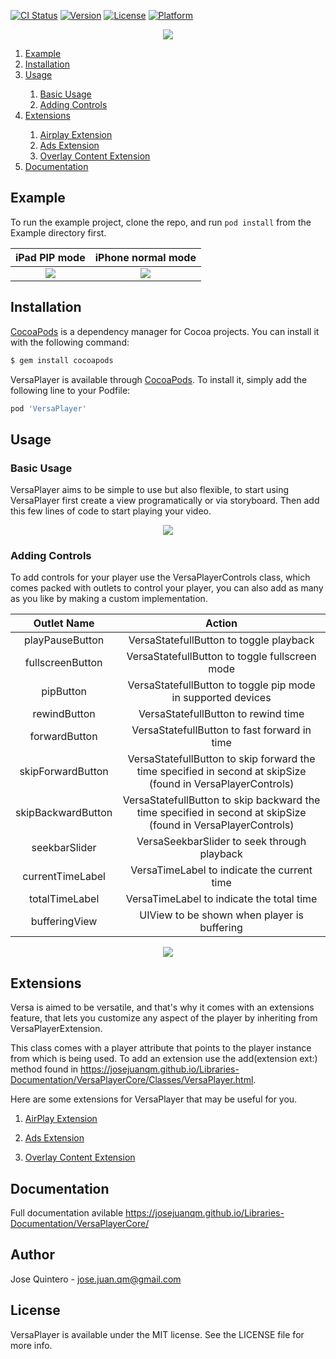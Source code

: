 [![CI Status](https://img.shields.io/travis/jose.juan.qm@gmail.com/VersaPlayer.svg?style=flat)](https://travis-ci.org/jose.juan.qm@gmail.com/VersaPlayer)
[![Version](https://img.shields.io/cocoapods/v/VersaPlayer.svg?style=flat)](https://cocoapods.org/pods/VersaPlayer)
[![License](https://img.shields.io/cocoapods/l/VersaPlayer.svg?style=flat)](https://cocoapods.org/pods/VersaPlayer)
[![Platform](https://img.shields.io/cocoapods/p/VersaPlayer.svg?style=flat)](https://cocoapods.org/pods/VersaPlayer)

<div>
  <p align="center">
    <img src="https://github.com/josejuanqm/VersaPlayer/blob/master/Image.png" />
  </p>
</div>

<div>
  <ol>
    <li>
      <a href="#example">Example</a>
    </li>
    <li>
      <a href="#installation">Installation</a>
    </li>
    <li>
      <a href="#usage">Usage</a>
    </li>
    <ol>
      <li>
        <a href="#basic-usage">Basic Usage</a>
      </li>
      <li>
        <a href="#adding-controls">Adding Controls</a>
      </li>
    </ol>
    <li>
      <a href="#extensions">Extensions</a>
    </li>
    <ol>
      <li>
        <a href="#extensions">Airplay Extension</a>
      </li>
      <li>
        <a href="#extensions">Ads Extension</a>
      </li>
      <li>
        <a href="#extensions">Overlay Content Extension</a>
      </li>
    </ol>
    <li>
      <a href="#documentation">Documentation</a>
    </li>
  </ol>
</div>

## Example

To run the example project, clone the repo, and run `pod install` from the Example directory first.

iPad PIP mode             |  iPhone normal mode
:-------------------------:|:-------------------------:
![](https://github.com/josejuanqm/VersaPlayer/blob/master/Simulator%20Screen%20Shot%20-%20iPad%20Pro%20(9.7-inch)%20-%202018-10-15%20at%2013.34.10.png)  |  ![](https://github.com/josejuanqm/VersaPlayer/blob/master/Simulator%20Screen%20Shot%20-%20iPhone%208%20Plus%20-%202018-10-15%20at%2013.33.03.png)

## Installation

[CocoaPods](http://cocoapods.org) is a dependency manager for Cocoa projects.
You can install it with the following command:

```bash
$ gem install cocoapods
```

VersaPlayer is available through [CocoaPods](https://cocoapods.org). To install
it, simply add the following line to your Podfile:

```ruby
pod 'VersaPlayer'
```

## Usage

### Basic Usage

VersaPlayer aims to be simple to use but also flexible, to start using VersaPlayer first create a view programatically or via storyboard. Then add this few lines of code to start playing your video.

<div>
  <p align="center">
    <img src="https://github.com/josejuanqm/VersaPlayer/blob/master/simple_example.png" />
  </p>
</div>

### Adding Controls

To add controls for your player use the VersaPlayerControls class, which comes packed with outlets to control your player, you can also add as many as you like by making a custom implementation.

Outlet Name             |  Action
:-------------------------:|:-------------------------:
playPauseButton | VersaStatefullButton to toggle playback
fullscreenButton | VersaStatefullButton to toggle fullscreen mode
pipButton | VersaStatefullButton to toggle pip mode in supported devices
rewindButton | VersaStatefullButton to rewind time
forwardButton | VersaStatefullButton to fast forward in time
skipForwardButton | VersaStatefullButton to skip forward the time specified in second at skipSize (found in VersaPlayerControls)
skipBackwardButton | VersaStatefullButton to skip backward the time specified in second at skipSize (found in VersaPlayerControls)
seekbarSlider | VersaSeekbarSlider to seek through playback
currentTimeLabel | VersaTimeLabel to indicate the current time
totalTimeLabel | VersaTimeLabel to indicate the total time
bufferingView | UIView to be shown when player is buffering

<div>
  <p align="center">
    <img src="https://github.com/josejuanqm/VersaPlayer/blob/master/controls_example.png" />
  </p>
</div>

## Extensions

Versa is aimed to be versatile, and that's why it comes with an extensions feature, that lets you customize any aspect of the player by inheriting from VersaPlayerExtension.

This class comes with a player attribute that points to the player instance from which is being used.
To add an extension use the add(extension ext:) method found in https://josejuanqm.github.io/Libraries-Documentation/VersaPlayerCore/Classes/VersaPlayer.html.

Here are some extensions for VersaPlayer that may be useful for you.

1. [AirPlay Extension](https://github.com/josejuanqm/VersaPlayerAirplayExtension)

2. [Ads Extension](https://github.com/josejuanqm/VersaPlayerAdsExtension)

3. [Overlay Content Extension](https://github.com/josejuanqm/VersaPlayerOverlayContentExtension)


## Documentation

Full documentation avilable https://josejuanqm.github.io/Libraries-Documentation/VersaPlayerCore/

## Author

Jose Quintero - jose.juan.qm@gmail.com

## License

VersaPlayer is available under the MIT license. See the LICENSE file for more info.
